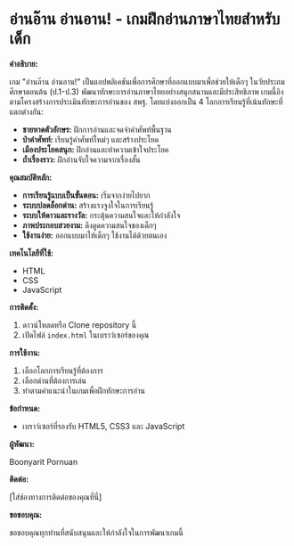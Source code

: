 # อ่านอ๊าน อ่านอาน! - เกมฝึกอ่านภาษาไทยสำหรับเด็ก

**คำอธิบาย:**

เกม "อ่านอ๊าน อ่านอาน!" เป็นแอปพลิเคชันเพื่อการศึกษาที่ออกแบบมาเพื่อช่วยให้เด็กๆ ในวัยประถมศึกษาตอนต้น (ป.1-ป.3) พัฒนาทักษะการอ่านภาษาไทยอย่างสนุกสนานและมีประสิทธิภาพ เกมนี้อิงตามโครงสร้างการประเมินทักษะการอ่านของ สพฐ. โดยแบ่งออกเป็น 4 โลกการเรียนรู้ที่เน้นทักษะที่แตกต่างกัน:

*   **ชายหาดตัวอักษร:** ฝึกการอ่านและจดจำคำศัพท์พื้นฐาน
*   **ป่าคำศัพท์:** เรียนรู้คำศัพท์ใหม่ๆ และสร้างประโยค
*   **เมืองประโยคสนุก:** ฝึกอ่านและทำความเข้าใจประโยค
*   **ถ้ำเรื่องราว:** ฝึกอ่านจับใจความจากเรื่องสั้น

**คุณสมบัติหลัก:**

*   **การเรียนรู้แบบเป็นขั้นตอน:** เริ่มจากง่ายไปยาก
*   **ระบบปลดล็อกด่าน:** สร้างแรงจูงใจในการเรียนรู้
*   **ระบบให้ดาวและรางวัล:** กระตุ้นความสนใจและให้กำลังใจ
*   **ภาพประกอบสวยงาม:** ดึงดูดความสนใจของเด็กๆ
*   **ใช้งานง่าย:** ออกแบบมาให้เด็กๆ ใช้งานได้ด้วยตนเอง

**เทคโนโลยีที่ใช้:**

*   HTML
*   CSS
*   JavaScript

**การติดตั้ง:**

1.  ดาวน์โหลดหรือ Clone repository นี้
2.  เปิดไฟล์ `index.html` ในเบราว์เซอร์ของคุณ

**การใช้งาน:**

1.  เลือกโลกการเรียนรู้ที่ต้องการ
2.  เลือกด่านที่ต้องการเล่น
3.  ทำตามคำแนะนำในเกมเพื่อฝึกทักษะการอ่าน

**ข้อกำหนด:**

*   เบราว์เซอร์ที่รองรับ HTML5, CSS3 และ JavaScript

**ผู้พัฒนา:**

Boonyarit Pornuan

**ติดต่อ:**

[ใส่ช่องทางการติดต่อของคุณที่นี่]

**ขอขอบคุณ:**

ขอขอบคุณทุกท่านที่สนับสนุนและให้กำลังใจในการพัฒนาเกมนี้
